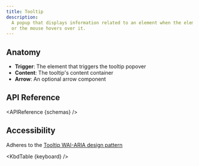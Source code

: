 ```yaml
---
title: Tooltip
description:
  A popup that displays information related to an element when the element receives keyboard focus
  or the mouse hovers over it.
---
```


<script>
    import { APIReference, KbdTable } from '$docs/components'
    export let schemas
    export let keyboard
</script>

## Anatomy

- **Trigger**: The element that triggers the tooltip popover
- **Content**: The tooltip's content container
- **Arrow**: An optional arrow component

## API Reference

<APIReference {schemas} />

## Accessibility

Adheres to the [Tooltip WAI-ARIA design pattern](https://www.w3.org/WAI/ARIA/apg/patterns/tooltip/)

<KbdTable {keyboard} />
